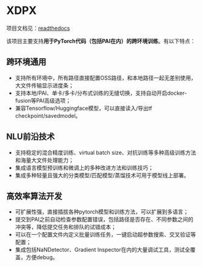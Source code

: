 # XDPX

项目文档见：[readthedocs](https://chatplug.readthedocs.io/en/latest/get_started.html)

该项目主要支持**用于PyTorch代码（包括PAI在内）的跨环境训练**。有以下特点：

## 跨环境通用
- 支持所有环境中，所有路径直接配置OSS路径，和本地路径一起无差别使用，大文件传输显示进度条；
- 支持本地/PAI、单卡/多卡/分布式训练的无缝切换，支持自动开启docker-fusion等PAI高级选项；
- 兼容Tensorflow/Huggingface模型，可以直接读入/导出tf checkpoint/savedmodel。

## NLU前沿技术
- 支持稳定的混合精度训练、virtual batch size、对抗训练等多种高级训练方法和海量大文件处理能力；
- 集成语言模型预训练和微调上的多种改进方法和训练技巧；
- 集成多种轻量且强大的分类模型/匹配模型/蒸馏技术可用于模型线上部署。

## 高效率算法开发
- 可扩展性强，直接插拔各种pytorch模型和训练方法，可以扩展到多语言；
- 提交到PAI之前自动检查参数配置错误，包括路径是否存在、不同参数之间的冲突等，降低提交任务和排队的试错成本；
- 可以在一个配置文件内定义批量训练任务，一键启动超参数搜索、交叉验证等配置；
- 集成包括NaNDetector、Gradient Inspector在内的大量调试工具，测试全覆盖，方便debug。

